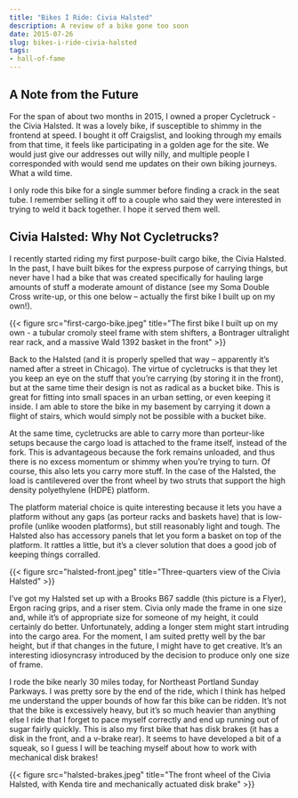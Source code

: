 ```yaml
---
title: "Bikes I Ride: Civia Halsted"
description: A review of a bike gone too soon
date: 2015-07-26
slug: bikes-i-ride-civia-halsted
tags:
- hall-of-fame
---
```

## A Note from the Future

For the span of about two months in 2015, I owned a proper Cycletruck - the Civia Halsted. It was a lovely bike, if susceptible to shimmy in the frontend at speed. I bought it off Craigslist, and looking through my emails from that time, it feels like participating in a golden age for the site. We would just give our addresses out willy nilly, and multiple people I corresponded with would send me updates on their own biking journeys. What a wild time.

I only rode this bike for a single summer before finding a crack in the seat tube. I remember selling it off to a couple who said they were interested in trying to weld it back together. I hope it served them well.

## Civia Halsted: Why Not Cycletrucks?
I recently started riding my first purpose-built cargo bike, the Civia Halsted. In the past, I have built bikes for the express purpose of carrying things, but never have I had a bike that was created specifically for hauling large amounts of stuff a moderate amount of distance (see my Soma Double Cross write-up, or this one below – actually the first bike I built up on my own!).

{{< figure src="first-cargo-bike.jpeg" title="The first bike I built up on my own - a tubular cromoly steel frame with stem shifters, a Bontrager ultralight rear rack, and a massive Wald 1392 basket in the front" >}}

Back to the Halsted (and it is properly spelled that way – apparently it’s named after a street in Chicago). The virtue of cycletrucks is that they let you keep an eye on the stuff that you’re carrying (by storing it in the front), but at the same time their design is not as radical as a bucket bike. This is great for fitting into small spaces in an urban setting, or even keeping it inside. I am able to store the bike in my basement by carrying it down a flight of stairs, which would simply not be possible with a bucket bike.

At the same time, cycletrucks are able to carry more than porteur-like setups because the cargo load is attached to the frame itself, instead of the fork. This is advantageous because the fork remains unloaded, and thus there is no excess momentum or shimmy when you’re trying to turn. Of course, this also lets you carry more stuff. In the case of the Halsted, the load is cantilevered over the front wheel by two struts that support the high density polyethylene (HDPE) platform.

The platform material choice is quite interesting because it lets you have a platform without any gaps (as porteur racks and baskets have) that is low-profile (unlike wooden platforms), but still reasonably light and tough. The Halsted also has accessory panels that let you form a basket on top of the platform. It rattles a little, but it’s a clever solution that does a good job of keeping things corralled.

{{< figure src="halsted-front.jpeg" title="Three-quarters view of the Civia Halsted" >}}

I’ve got my Halsted set up with a Brooks B67 saddle (this picture is a Flyer), Ergon racing grips, and a riser stem. Civia only made the frame in one size and, while it’s of appropriate size for someone of my height, it could certainly do better. Unfortunately, adding a longer stem might start intruding into the cargo area. For the moment, I am suited pretty well by the bar height, but if that changes in the future, I might have to get creative. It’s an interesting idiosyncrasy introduced by the decision to produce only one size of frame.

I rode the bike nearly 30 miles today, for Northeast Portland Sunday Parkways. I was pretty sore by the end of the ride, which I think has helped me understand the upper bounds of how far this bike can be ridden. It’s not that the bike is excessively heavy, but it’s so much heavier than anything else I ride that I forget to pace myself correctly and end up running out of sugar fairly quickly. This is also my first bike that has disk brakes (it has a disk in the front, and a v-brake rear). It seems to have developed a bit of a squeak, so I guess I will be teaching myself about how to work with mechanical disk brakes!

{{< figure src="halsted-brakes.jpeg" title="The front wheel of the Civia Halsted, with Kenda tire and mechanically actuated disk brake" >}}
